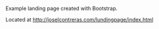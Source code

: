 Example landing page created with Bootstrap.

Located at http://joselcontreras.com/lundingpage/index.html
